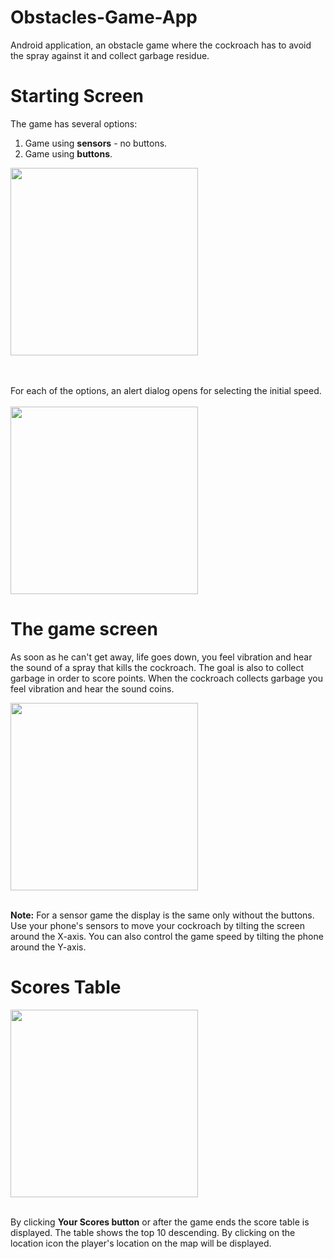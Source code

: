 # Obstacles-Game-App

Android application, an obstacle game where the cockroach has to avoid the spray against it and collect garbage residue.

#  Starting Screen
The game has several options:
1. Game using **sensors** - no buttons.
2. Game using **buttons**.
<img src="https://github.com/GalSaid/Obstacles_Game/assets/120250560/6071671f-6bb9-4b53-bb14-87fd8825b41d" width="300"/>

<br></br> 
For each of the options, an alert dialog opens for selecting the initial speed.
<br></br> 
<img src="https://github.com/GalSaid/Obstacles_Game/assets/120250560/008b3169-8c2c-4028-8e0b-d98df62159aa" width="300"/>

# The game screen
As soon as he can't get away, life goes down, you feel vibration and hear the sound of a spray that kills the cockroach.
The goal is also to collect garbage in order to score points.
When the cockroach collects garbage you feel vibration and hear the sound coins.

<img src="https://github.com/GalSaid/Obstacles_Game/assets/120250560/b26b13a7-8896-4927-896a-0223b5a685b0" width="300"/>
<br></br>

**Note:**  For a sensor game the display is the same only without the buttons.
Use your phone's sensors to move your cockroach by tilting the screen around the X-axis. You can also control the game speed by tilting the phone around the Y-axis.


# Scores Table
<img src="https://github.com/GalSaid/Obstacles_Game/assets/120250560/78807ceb-9f8b-4614-b163-db9c85584365" width="300"/>
<br></br> 

By clicking **Your Scores button** or after the game ends the score table is displayed.
The table shows the top 10 descending. By clicking on the location icon the player's location on the map will be displayed.


